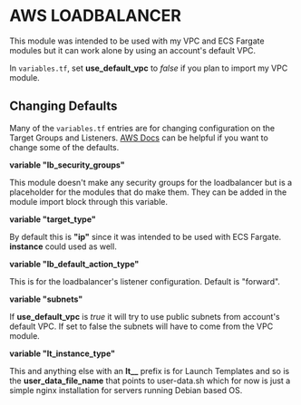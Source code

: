 # AWS LOADBALANCER

This module was intended to be used with my VPC and ECS Fargate modules but it can work alone by using an account's default VPC.

In `variables.tf`, set **use_default_vpc** to *false* if you plan to import my VPC module.

## Changing Defaults

Many of the `variables.tf` entries are for changing configuration on the Target Groups and Listeners. [AWS Docs](https://docs.aws.amazon.com/elasticloadbalancing/latest/APIReference/API_CreateTargetGroup.html) can be helpful if you want to change some of the defaults.

**variable "lb_security_groups"**

This module doesn't make any security groups for the loadbalancer but is a placeholder for the modules that do make them. They can be added in the module import block through this variable.

**variable "target_type"**

By default this is **"ip"** since it was intended to be used with ECS Fargate. **instance** could used as well.

**variable "lb_default_action_type"**

This is for the loadbalancer's listener configuration. Default is "forward".

**variable "subnets"**

If **use_default_vpc** is *true* it will try to use public subnets from account's default VPC. If set to false the subnets will have to come from the VPC module.

**variable "lt_instance_type"**

This and anything else with an **lt__** prefix is for Launch Templates and so is the **user_data_file_name** that points to user-data.sh which for now is just a simple nginx installation for servers running Debian based OS.